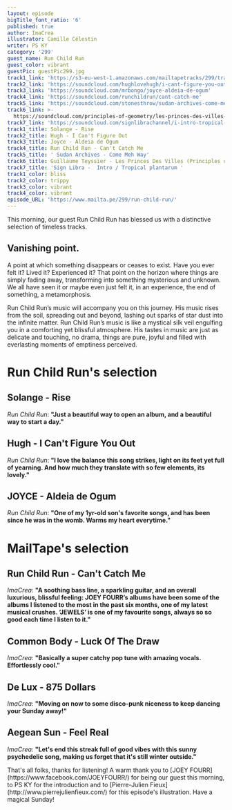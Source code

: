 ```yaml
---
layout: episode
bigTitle_font_ratio: '6'
published: true
author: ImaCrea
illustrator: Camille Célestin
writer: PS KY
category: '299'
guest_name: Run Child Run
guest_color: vibrant
guestPic: guestPic299.jpg
track1_link: 'https://s3-eu-west-1.amazonaws.com/mailtapetracks/299/track1.mp3'
track2_link: 'https://soundcloud.com/hughlovehugh/i-cant-figure-you-out-fvm-2-24bit-441'
track3_link: 'https://soundcloud.com/mrbongo/joyce-aldeia-de-ogum'
track4_link: 'https://soundcloud.com/runchildrun/cant-catch-me'
track5_link: 'https://soundcloud.com/stonesthrow/sudan-archives-come-meh-way'
track6_link: >-
  https://soundcloud.com/principles-of-geometry/les-princes-des-villes-principles-of-geometrys-guillaume-teyssiers-les-princes-des-villes
track7_link: 'https://soundcloud.com/signlibrachannel/i-intro-tropical-plantarum'
track1_title: Solange - Rise
track2_title: Hugh - I Can't Figure Out
track3_title: Joyce - Aldeia de Ogum
track4_title: Run Child Run - Can't Catch Me
track5_title: ' Sudan Archives - Come Meh Way'
track6_title: Guillaume Teyssier - Les Princes Des Villes (Principles of Geometry remix)
track7_title: 'Sign Libra -  Intro / Tropical plantarum '
track1_color: bliss
track2_color: trippy
track3_color: vibrant
track4_color: vibrant
episode_URL: 'https://www.mailta.pe/299/run-child-run/'
---
```

<p id="introduction">This morning, our guest Run Child Run has blessed us with a distinctive selection of timeless tracks.</p>


## Vanishing point. 

A point at which something disappears or ceases to exist. Have you ever felt it? Lived it? Experienced it? That point on the horizon where things are simply fading away, transforming into something mysterious and unknown. We all have seen it or maybe even just felt it, in an experience, the end of something, a metamorphosis. 

Run Child Run’s music will accompany you on this journey. His music rises from the soil, spreading out and beyond, lashing out sparks of star dust into the infinite matter. Run Child Run’s music is like a mystical silk veil engulfing you in a comforting yet blissful atmosphere. His tastes in music are just as delicate and touching, no drama, things are pure, joyful and filled with everlasting moments of emptiness perceived. 


# Run Child Run's selection

## Solange - Rise
_Run Child Run_: **"**Just a beautiful way to open an album, and a beautiful way to start a day.**"**

## Hugh - I Can't Figure You Out
_Run Child Run_: **"**I love the balance this song strikes, light on its feet yet full of yearning. And how much they translate with so few elements, its lovely.**"**

## JOYCE - Aldeia de Ogum 
_Run Child Run_: **"**One of my 1yr-old son's favorite songs, and has been since he was in the womb. Warms my heart everytime.**"**


# MailTape's selection

## Run Child Run - Can't Catch Me
_ImaCrea_: **"**A soothing bass line, a sparkling guitar, and an overall luxurious, blissful feeling: JOEY FOURR’s albums have been some of the albums I listened to the most in the past six months, one of my latest musical crushes. ‘JEWELS’ is one of my favourite songs, always so so good each time I listen to it.**"**

## Common Body - Luck Of The Draw
_ImaCrea_: **"**Basically a super catchy pop tune with amazing vocals. Effortlessly cool.**"**

## De Lux - 875 Dollars
_ImaCrea_: **"**Moving on now to some disco-punk niceness to keep dancing your Sunday away!**"**

## Aegean Sun - Feel Real
_ImaCrea_: **"**Let's end this streak full of good vibes with this sunny psychedelic song, making us forget that it's still winter outside.**"**

<p id="outroduction">That's all folks, thanks for listening! A warm thank you to [JOEY FOURR](https://www.facebook.com/JOEYFOURR/) for being our guest this morning, to PS KY for the introduction and to [Pierre-Julien Fieux](http://www.pierrejulienfieux.com/) for this episode's illustration. Have a magical Sunday!</p>
